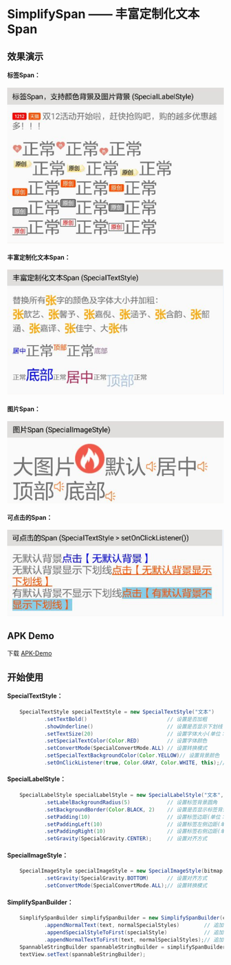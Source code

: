 # SimplifySpan —— 丰富定制化文本 Span

## 效果演示 ##
#### 标签Span： ####
![](/screenshots/标签Span.png)
#### 丰富定制化文本Span： ####
![](/screenshots/丰富定制化文本Span.png)
#### 图片Span： ####
![](/screenshots/图片Span.png)
#### 可点击的Span： ####
![](/screenshots/可点击的Span.png)

## APK Demo ##

下载 [APK-Demo](https://github.com/HenleyLee/SimplifySpan/raw/master/app/app-release.apk)

## 开始使用 ##

#### SpecialTextStyle： ####
```java
    SpecialTextStyle specialTextStyle = new SpecialTextStyle("文本")
            .setTextBold()                          // 设置是否加粗
            .showUnderline()                        // 设置是否显示下划线
            .setTextSize(20)                        // 设置字体大小(单位：sp)
            .setSpecialTextColor(Color.RED)         // 设置字体颜色
            .setConvertMode(SpecialConvertMode.ALL) // 设置转换模式
            .setSpecialTextBackgroundColor(Color.YELLOW)// 设置背景颜色
            .setOnClickListener(true, Color.GRAY, Color.WHITE, this);// 设置可点击文本的点击事件监听
```

#### SpecialLabelStyle： ####
```java
    SpecialLabelStyle specialLabelStyle = new SpecialLabelStyle("文本", Color.WHITE, 10, Color.BLUE)
            .setLabelBackgroundRadius(5)            // 设置标签背景圆角
            .setBackgroundBorder(Color.BLACK, 2)    // 设置是否显示标签背景描边
            .setPadding(10)                         // 设置标签边距(单位：px)
            .setPaddingLeft(10)                     // 设置标签左侧边距(单位：px)
            .setPaddingRight(10)                    // 设置标签右侧边距(单位：px)
            .setGravity(SpecialGravity.CENTER);     // 设置对齐方式
```

#### SpecialImageStyle： ####
```java
    SpecialImageStyle specialImageStyle = new SpecialImageStyle(bitmap, 50, 50)
            .setGravity(SpecialGravity.BOTTOM)      // 设置对齐方式
            .setConvertMode(SpecialConvertMode.ALL);// 设置转换模式
```

#### SimplifySpanBuilder： ####
```java
    SimplifySpanBuilder simplifySpanBuilder = new SimplifySpanBuilder(context, textView)
            .appendNormalText(text, normalSpecialStyles)        // 追加正常样式文本
            .appendSpecialStyleToFirst(specialStyle)            // 追加特殊样式内容到最前面(在现有的内容前面添加特殊样式内容)
            .appendNormalTextToFirst(text, normalSpecialStyles);// 追加正常样式文本到最前面(在现有的内容前面添加正常样式文本)
    SpannableStringBuilder spannableStringBuilder = simplifySpanBuilder.build(); // 构建特殊样式
    textView.setText(spannableStringBuilder);
```
